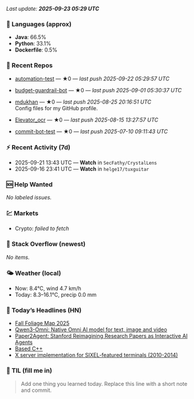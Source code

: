 

<!-- DAILY-SECTION:START -->
_Last update: **2025-09-23 05:29 UTC**_


### 🧪 Languages (approx)
- **Java**: 66.5%
- **Python**: 33.1%
- **Dockerfile**: 0.5%

### 🔧 Recent Repos
- [automation-test](https://github.com/mdukhan/automation-test) — ★0 — _last push 2025-09-22 05:29:57 UTC_  
  
- [budget-guardrail-bot](https://github.com/mdukhan/budget-guardrail-bot) — ★0 — _last push 2025-09-01 05:30:37 UTC_  
  
- [mdukhan](https://github.com/mdukhan/mdukhan) — ★0 — _last push 2025-08-25 20:16:51 UTC_  
  Config files for my GitHub profile.
- [Elevator_ocr](https://github.com/mdukhan/Elevator_ocr) — ★0 — _last push 2025-08-15 13:27:57 UTC_  
  
- [commit-bot-test](https://github.com/mdukhan/commit-bot-test) — ★0 — _last push 2025-07-10 09:11:43 UTC_  
  

### ⚡ Recent Activity (7d)
- 2025-09-21 13:43 UTC — **Watch** in `SecFathy/CrystalLens`
- 2025-09-16 23:41 UTC — **Watch** in `helge17/tuxguitar`

### 🆘 Help Wanted
_No labeled issues._

### 💹 Markets
- Crypto: _failed to fetch_

### 🧩 Stack Overflow (newest)
_No items._

### 🌤️ Weather (local)
- Now: 8.4°C, wind 4.7 km/h
- Today: 8.3–16.1°C, precip 0.0 mm

### 📰 Today’s Headlines (HN)
- [Fall Foliage Map 2025](http://edwardpackard.com/wp-content/uploads/2025/09/Nine-Things-I-Learned-in-Ninety-Years.pdf)
- [Qwen3-Omni: Native Omni AI model for text, image and video](https://www.explorefall.com/fall-foliage-map)
- [Paper2Agent: Stanford Reimagining Research Papers as Interactive AI Agents](https://github.com/QwenLM/Qwen3-Omni)
- [Based C++](https://arxiv.org/abs/2509.06917)
- [X server implementation for SIXEL-featured terminals (2010-2014)](https://github.com/SheafificationOfG/based-cpp)

### 🧠 TIL (fill me in)
> Add one thing you learned today. Replace this line with a short note and commit.

<!-- DAILY-SECTION:END -->
